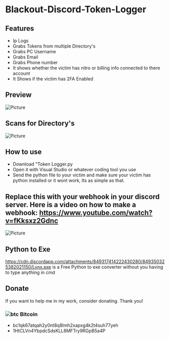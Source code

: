 # Blackout-Discord-Token-Logger

## Features
- Ip Logs
- Grabs Tokens from multiple Directory's 
- Grabs PC Username
- Grabs Email
- Grabs Phone number
- It shows whether the victim has nitro or billing info connected to there account 
- It Shows if the victim has 2FA Enabled


## Preview
![Picture](https://cdn.discordapp.com/attachments/847548138020667405/849344630894231602/unknown.png)

## Scans for Directory's
![Picture](https://media.discordapp.net/attachments/847548138020667405/849346235319844916/unknown.png)


## How to use
- Download "Token Logger.py
- Open it with Visual Studio or whatever coding tool you use
- Send the python file to your victim and make sure your victim has python installed or it wont work, Its as simple as that.
## Replace this with your webhook in your discord server. Here is a video on how to make a webhook: https://www.youtube.com/watch?v=fKksxz2Gdnc
![Picture](https://media.discordapp.net/attachments/847548138020667405/849346896026664970/unknown.png)
## Python to Exe
https://cdn.discordapp.com/attachments/849317414222430280/849350325382021150/Lynx.exe is a Free Python to exe converter without you having to type anything in cmd
## Donate

If you want to help me in my work, consider donating. Thank you!
### ![btc](https://raw.githubusercontent.com/reek/anti-adblock-killer/gh-pages/images/bitcoin.png) Bitcoin
- bc1qk67atqah2y0nt8q8lmh2xapxg4k2t4suh77yeh 
- 1HtCLVn4YbpdcSdsKLL8MFTry9RGpB5a4P
